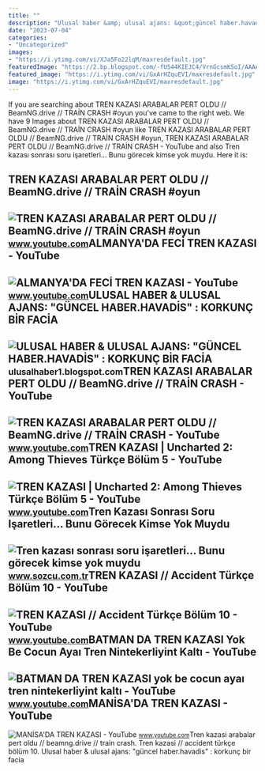 ```yaml
---
title: ""
description: "Ulusal haber &amp; ulusal ajans: &quot;güncel haber.havadi̇s&quot; : korkunç bi̇r faci̇a"
date: "2023-07-04"
categories:
- "Uncategorized"
images:
- "https://i.ytimg.com/vi/XJa5Fo22lqM/maxresdefault.jpg"
featuredImage: "https://2.bp.blogspot.com/-fU544KIEJC4/VrnGcsmKSoI/AAAAAAAAHwo/86wMApy8iT0/s1600/ULUSAL%2BHABER_almanya-da-tren-kazasi.Jpeg"
featured_image: "https://i.ytimg.com/vi/GxArHZquEVI/maxresdefault.jpg"
image: "https://i.ytimg.com/vi/GxArHZquEVI/maxresdefault.jpg"
---
```


If you are searching about TREN KAZASI ARABALAR PERT OLDU // BeamNG.drive // TRAİN CRASH #oyun you've came to the right web. We have 9 Images about TREN KAZASI ARABALAR PERT OLDU // BeamNG.drive // TRAİN CRASH #oyun like TREN KAZASI ARABALAR PERT OLDU // BeamNG.drive // TRAİN CRASH #oyun, TREN KAZASI ARABALAR PERT OLDU // BeamNG.drive // TRAİN CRASH - YouTube and also Tren kazası sonrası soru işaretleri… Bunu görecek kimse yok muydu. Here it is:

TREN KAZASI ARABALAR PERT OLDU // BeamNG.drive // TRAİN CRASH #oyun
-------------------------------------------------------------------

 ![TREN KAZASI ARABALAR PERT OLDU // BeamNG.drive // TRAİN CRASH #oyun](https://i.ytimg.com/vi/GxArHZquEVI/maxresdefault.jpg) <small>www.youtube.com</small>ALMANYA'DA FECİ TREN KAZASI - YouTube
-------------------------------------

 ![ALMANYA'DA FECİ TREN KAZASI - YouTube](https://i.ytimg.com/vi/XJa5Fo22lqM/maxresdefault.jpg) <small>www.youtube.com</small>ULUSAL HABER &amp; ULUSAL AJANS: "GÜNCEL HABER.HAVADİS" : KORKUNÇ BİR FACİA
---------------------------------------------------------------------------

 ![ULUSAL HABER & ULUSAL AJANS: "GÜNCEL HABER.HAVADİS" : KORKUNÇ BİR FACİA](https://2.bp.blogspot.com/-fU544KIEJC4/VrnGcsmKSoI/AAAAAAAAHwo/86wMApy8iT0/s1600/ULUSAL%2BHABER_almanya-da-tren-kazasi.Jpeg) <small>ulusalhaber1.blogspot.com</small>TREN KAZASI ARABALAR PERT OLDU // BeamNG.drive // TRAİN CRASH - YouTube
-----------------------------------------------------------------------

 ![TREN KAZASI ARABALAR PERT OLDU // BeamNG.drive // TRAİN CRASH - YouTube](https://i.ytimg.com/vi/339qQpAMxzo/maxresdefault.jpg) <small>www.youtube.com</small>TREN KAZASI | Uncharted 2: Among Thieves Türkçe Bölüm 5 - YouTube
-----------------------------------------------------------------

 ![TREN KAZASI | Uncharted 2: Among Thieves Türkçe Bölüm 5 - YouTube](https://i.ytimg.com/vi/lgZVabYoYSc/maxresdefault.jpg) <small>www.youtube.com</small>Tren Kazası Sonrası Soru Işaretleri… Bunu Görecek Kimse Yok Muydu
-----------------------------------------------------------------

 ![Tren kazası sonrası soru işaretleri… Bunu görecek kimse yok muydu](https://i.sozcu.com.tr/wp-content/uploads/2018/07/tren-kazasi-iha.jpg) <small>www.sozcu.com.tr</small>TREN KAZASI // Accident Türkçe Bölüm 10 - YouTube
-------------------------------------------------

 ![TREN KAZASI // Accident Türkçe Bölüm 10 - YouTube](https://i.ytimg.com/vi/CmRJ5D50Zbc/maxresdefault.jpg) <small>www.youtube.com</small>BATMAN DA TREN KAZASI Yok Be Cocun Ayaı Tren Nintekerliyint Kaltı - YouTube
---------------------------------------------------------------------------

 ![BATMAN DA TREN KAZASI yok be cocun ayaı tren nintekerliyint kaltı - YouTube](https://i.ytimg.com/vi/D-yZTPDEReI/maxresdefault.jpg) <small>www.youtube.com</small>MANİSA'DA TREN KAZASI - YouTube
-------------------------------

 ![MANİSA'DA TREN KAZASI - YouTube](https://i.ytimg.com/vi/f2ar2wZQd5Q/maxresdefault.jpg) <small>www.youtube.com</small>Tren kazasi arabalar pert oldu // beamng.drive // trai̇n crash. Tren kazasi // accident türkçe bölüm 10. Ulusal haber &amp; ulusal ajans: "güncel haber.havadi̇s" : korkunç bi̇r faci̇a
